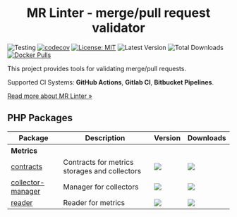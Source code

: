 <h1 align="center">MR Linter - merge/pull request validator</h1>

![Testing](https://github.com/ArtARTs36/php-merge-request-linter/workflows/Testing/badge.svg?branch=master)
[![codecov](https://codecov.io/gh/ArtARTs36/php-merge-request-linter/branch/master/graph/badge.svg?token=OGRWW81OHH)](https://codecov.io/gh/ArtARTs36/php-merge-request-linter)
[![License: MIT](https://img.shields.io/badge/License-MIT-yellow.svg)](https://opensource.org/licenses/MIT)
![Latest Version](https://img.shields.io/packagist/v/artarts36/merge-request-linter)
![Total Downloads](https://poser.pugx.org/artarts36/merge-request-linter/d/total.svg)
[![Docker Pulls](https://img.shields.io/docker/pulls/artarts36/merge-request-linter)](https://hub.docker.com/r/artarts36/merge-request-linter)

This project provides tools for validating merge/pull requests.

Supported CI Systems: **GitHub Actions**, **Gitlab CI**, **Bitbucket Pipelines**.

[Read more about MR Linter »](https://mr-linter.dev)

## PHP Packages

<table>
    <thead>
        <tr>
            <th>Package</th>
            <th>Description</th>
            <th>Version</th>
            <th>Downloads</th>
        </tr>
    </thead>
    <tbody>
        <tr>
            <th colspan="4">
                <div align="left">Metrics</div>
            </th>
        </tr>
        <tr>
            <td>
                <a href="https://github.com/mr-linter/php-metrics-contracts">
                    contracts
                </a>
            </td>
            <td>
                Contracts for metrics storages and collectors
            </td>
            <td>
                <img src="http://poser.pugx.org/mr-linter/metrics-contracts/v">
            </td>
            <td>
                <img src="https://poser.pugx.org/mr-linter/metrics-contracts/d/total.svg">
            </td>
        </tr>
        <tr>
            <td>
                <a href="https://github.com/mr-linter/php-metrics-collector-manager">
                    collector-manager
                </a>
            </td>
            <td>
                Manager for collectors
            </td>
            <td>
                <img src="http://poser.pugx.org/mr-linter/metrics-collector-manager/v">
            </td>
            <td>
                <img src="https://poser.pugx.org/mr-linter/metrics-collector-manager/d/total.svg">
            </td>
        </tr>
        <tr>
            <td>
                <a href="https://github.com/mr-linter/php-metrics-reader">
                    reader
                </a>
            </td>
            <td>
                Reader for metrics
            </td>
            <td>
                <img src="http://poser.pugx.org/mr-linter/metrics-reader/v">
            </td>
            <td>
                <img src="https://poser.pugx.org/mr-linter/metrics-reader/d/total.svg">
            </td>
        </tr>
</tbody>
</table>
